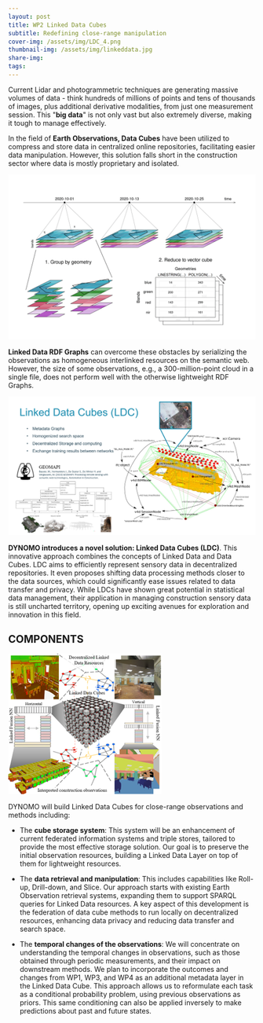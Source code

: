 ```yaml
---
layout: post
title: WP2 Linked Data Cubes
subtitle: Redefining close-range manipulation
cover-img: /assets/img/LDC_4.png
thumbnail-img: /assets/img/linkeddata.jpg
share-img: 
tags:
---
```


Current Lidar and photogrammetric techniques are generating massive volumes of data - think hundreds of millions of points and tens of thousands of images, plus additional derivative modalities, from just one measurement session. This "**big data**" is not only vast but also extremely diverse, making it tough to manage effectively.

In the field of **Earth Observations, Data Cubes** have been utilized to compress and store data in centralized online repositories, facilitating easier data manipulation. However, this solution falls short in the construction sector where data is mostly proprietary and isolated.

![Segmentation](../assets/img/data_cubes.png)


**Linked Data RDF Graphs** can overcome these obstacles by serializing the observations as homogeneous interlinked resources on the semantic web. However, the size of some observations, e.g., a 300-million-point cloud in a single file, does not perform well with the otherwise lightweight RDF Graphs.

![Segmentation](../assets/img/LDC_2.PNG)


**DYNOMO introduces a novel solution: Linked Data Cubes (LDC)**. This innovative approach combines the concepts of Linked Data and Data Cubes. LDC aims to efficiently represent sensory data in decentralized repositories. It even proposes shifting data processing methods closer to the data sources, which could significantly ease issues related to data transfer and privacy. While LDCs have shown great potential in statistical data management, their application in managing construction sensory data is still uncharted territory, opening up exciting avenues for exploration and innovation in this field.

## COMPONENTS

![Segmentation](../assets/img/LDC_3.png)

DYNOMO will build Linked Data Cubes for close-range observations and methods including:

 - The **cube storage system**: This system will be an enhancement of current federated information systems and triple stores, tailored to provide the most effective storage solution. Our goal is to preserve the initial observation resources, building a Linked Data Layer on top of them for lightweight resources. 

 - The **data retrieval and manipulation**: This includes capabilities like Roll-up, Drill-down, and Slice. Our approach starts with existing Earth Observation retrieval systems, expanding them to support SPARQL queries for Linked Data resources. A key aspect of this development is the federation of data cube methods to run locally on decentralized resources, enhancing data privacy and reducing data transfer and search space. 

 - The **temporal changes of the observations**: We will concentrate on understanding the temporal changes in observations, such as those obtained through periodic measurements, and their impact on downstream methods. We plan to incorporate the outcomes and changes from WP1, WP3, and WP4 as an additional metadata layer in the Linked Data Cube. This approach allows us to reformulate each task as a conditional probability problem, using previous observations as priors. This same conditioning can also be applied inversely to make predictions about past and future states.